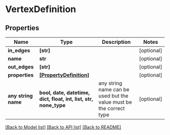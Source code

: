 # VertexDefinition


## Properties
Name | Type | Description | Notes
------------ | ------------- | ------------- | -------------
**in_edges** | **[str]** |  | [optional] 
**name** | **str** |  | [optional] 
**out_edges** | **[str]** |  | [optional] 
**properties** | [**[PropertyDefinition]**](PropertyDefinition.md) |  | [optional] 
**any string name** | **bool, date, datetime, dict, float, int, list, str, none_type** | any string name can be used but the value must be the correct type | [optional]

[[Back to Model list]](../README.md#documentation-for-models) [[Back to API list]](../README.md#documentation-for-api-endpoints) [[Back to README]](../README.md)


